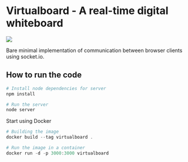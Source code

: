 # Virtualboard - A real-time digital whiteboard

![](https://i.ibb.co/8N0pPn4/demo-vb.gif)

Bare minimal implementation of communication between browser clients using socket.io.

## How to run the code

```powershell
# Install node dependencies for server
npm install

# Run the server
node server
```

Start using Docker

```powershell
# Building the image
docker build --tag virtualboard .

# Run the image in a container
docker run -d -p 3000:3000 virtualboard
```
